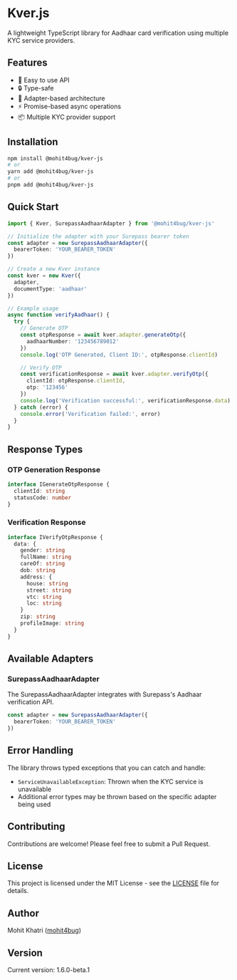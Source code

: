# Kver.js

A lightweight TypeScript library for Aadhaar card verification using multiple KYC service providers.

## Features

- 🚀 Easy to use API
- 🔒 Type-safe
- 🔌 Adapter-based architecture
- ⚡ Promise-based async operations
- 📦 Multiple KYC provider support

## Installation

```bash
npm install @mohit4bug/kver-js
# or
yarn add @mohit4bug/kver-js
# or
pnpm add @mohit4bug/kver-js
```

## Quick Start

```typescript
import { Kver, SurepassAadhaarAdapter } from '@mohit4bug/kver-js'

// Initialize the adapter with your Surepass bearer token
const adapter = new SurepassAadhaarAdapter({ 
  bearerToken: 'YOUR_BEARER_TOKEN' 
})

// Create a new Kver instance
const kver = new Kver({ 
  adapter, 
  documentType: 'aadhaar' 
})

// Example usage
async function verifyAadhaar() {
  try {
    // Generate OTP
    const otpResponse = await kver.adapter.generateOtp({ 
      aadhaarNumber: '123456789012' 
    })
    console.log('OTP Generated, Client ID:', otpResponse.clientId)

    // Verify OTP
    const verificationResponse = await kver.adapter.verifyOtp({
      clientId: otpResponse.clientId,
      otp: '123456'
    })
    console.log('Verification successful:', verificationResponse.data)
  } catch (error) {
    console.error('Verification failed:', error)
  }
}
```

## Response Types

### OTP Generation Response
```typescript
interface IGenerateOtpResponse {
  clientId: string
  statusCode: number
}
```

### Verification Response
```typescript
interface IVerifyOtpResponse {
  data: {
    gender: string
    fullName: string
    careOf: string
    dob: string
    address: {
      house: string
      street: string
      vtc: string
      loc: string
    }
    zip: string
    profileImage: string
  }
}
```

## Available Adapters

### SurepassAadhaarAdapter

The SurepassAadhaarAdapter integrates with Surepass's Aadhaar verification API.

```typescript
const adapter = new SurepassAadhaarAdapter({ 
  bearerToken: 'YOUR_BEARER_TOKEN' 
})
```

## Error Handling

The library throws typed exceptions that you can catch and handle:

- `ServiceUnavailableException`: Thrown when the KYC service is unavailable
- Additional error types may be thrown based on the specific adapter being used

## Contributing

Contributions are welcome! Please feel free to submit a Pull Request.

## License

This project is licensed under the MIT License - see the [LICENSE](LICENSE) file for details.

## Author

Mohit Khatri ([mohit4bug](https://github.com/mohit4bug))

## Version

Current version: 1.6.0-beta.1